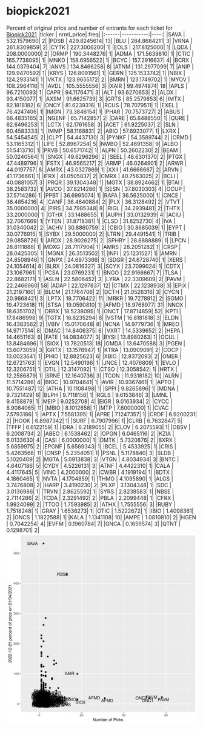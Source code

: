 # biopick2021
Percent of original price and number of entrants for each ticket for [Biopick2021](https://twitter.com/hashtag/Biopick2021)
|ticker |  nrml_price| freq|
|:------|-----------:|----:|
|SAVA   | 532.1579690|    2|
|PDSB   | 429.8245614|   13|
|BLU    | 284.8684211|    3|
|VRNA   | 261.8309859|    2|
|CYTK   | 227.3006200|    1|
|EOLS   | 217.8125000|    1|
|LQDA   | 208.0000000|    2|
|ORMP   | 190.3448276|    1|
|ADMA   | 171.5639810|    1|
|CTIC   | 165.7738095|    1|
|MNKD   | 158.6956522|    1|
|BCYC   | 157.2916637|    4|
|BCRX   | 144.0379404|    7|
|ANVS   | 134.8466258|    8|
|ATNM   | 131.2977099|    7|
|ANIP   | 129.9470592|    1|
|KRYS   | 126.8091561|    1|
|GERN   | 125.1533742|    1|
|NBIX   | 124.2933141|    1|
|VKTX   | 123.9655172|    2|
|BMRN   | 123.1749702|    1|
|MYOV   | 108.2964116|    1|
|AVDL   | 105.5555556|    3|
|XAIR   |  99.4974874|   18|
|APLS   |  96.7210093|    1|
|CAPR   |  94.1176471|    3|
|ALT    |  93.6270653|    2|
|ALDX   |  93.4150077|    1|
|AXSM   |  91.6625739|    3|
|GRTS   |  85.2579853|    6|
|IMTX   |  82.1818182|    6|
|ONCY   |  81.6239316|    1|
|RCUS   |  78.7079511|    1|
|EXEL   |  76.4247406|    1|
|IMGN   |  73.3846154|    1|
|PHAR   |  70.7573727|    2|
|ABUS   |  66.4835165|    3|
|NGENF  |  65.7142857|    2|
|DARE   |  65.6488550|    1|
|QURE   |  62.6496253|    1|
|LCTX   |  62.1761658|    3|
|ACET   |  61.9225037|    2|
|SLN    |  60.4583333|    1|
|IMMP   |  58.1168831|    2|
|ABIO   |  57.6923077|    1|
|LXRX   |  54.5454545|    2|
|CLPT   |  54.4437130|    3|
|PYNKF  |  54.3589744|    2|
|CRMD   |  53.1165312|    1|
|LIFE   |  52.8967254|    5|
|NWBO   |  52.4691358|    9|
|ALBO   |  51.5413710|    1|
|PRVB   |  50.6571742|    1|
|ALPN   |  50.2602230|    2|
|BEAM   |  50.0240564|    1|
|SNGX   |  49.6296296|    2|
|SEEL   |  48.6301370|    2|
|PTGX   |  47.4489796|    1|
|FSTX   |  46.9565217|    2|
|ARMP   |  46.0264901|    2|
|ARWR   |  44.0197757|    8|
|AMRX   |  43.0327869|    1|
|XXII   |  41.6666667|    2|
|ARVN   |  41.1736661|    1|
|IFRX   |  41.0505837|    2|
|CMRX   |  40.7563025|    2|
|BCLI   |  40.0881057|    3|
|PRQR   |  39.1304348|    1|
|MGTX   |  38.8924662|    1|
|BTAI   |  38.2583732|    1|
|AVCO   |  37.8214286|    1|
|SESN   |  37.8030303|    4|
|OCUP   |  37.5714286|    1|
|PPBT   |  36.6995074|    1|
|RAFA   |  36.5625000|    1|
|CNCE   |  36.4854216|    4|
|CANF   |  36.4640884|    2|
|PLX    |  36.3128492|    2|
|VTVT   |  35.0000000|    4|
|PIRS   |  34.7985348|    8|
|RIGL   |  34.2939481|    2|
|THTX   |  33.2000000|    1|
|GTHX   |  33.1488655|    1|
|AUPH   |  33.0132939|    4|
|ACIU   |  32.7067669|    1|
|YTEN   |  31.8718381|    1|
|CLSD   |  31.8252730|    4|
|IVA    |  31.0340042|    2|
|ACHV   |  30.8860759|    2|
|CBIO   |  30.8685039|    1|
|EYPT   |  30.0776915|    1|
|SYBX   |  29.5000000|    2|
|LTRN   |  29.4491541|    1|
|TRIB   |  29.0858726|    1|
|ARDX   |  28.9026275|    2|
|SPHRY  |  28.8888889|    1|
|LPCN   |  28.8111888|    1|
|MDXG   |  28.7117904|    1|
|AMRS   |  28.2051282|    1|
|CRSP   |  28.0425305|    1|
|MGNX   |  26.3513502|    1|
|INFI   |  25.1231527|    1|
|AMRN   |  24.8508946|    1|
|GNPX   |  24.6973366|    3|
|SDGR   |  24.6728740|    1|
|XERS   |  24.1054614|    8|
|BLRX   |  24.0816327|    3|
|SCYX   |  23.7099024|    1|
|CDTX   |  23.1067961|    1|
|PCSA   |  23.0769231|    1|
|BNGO   |  22.9166667|    7|
|TLSA   |  22.8682171|    1|
|ASLN   |  22.5806452|    3|
|LYRA   |  22.3309609|    2|
|PAVM   |  22.2466960|   58|
|ADAP   |  22.1297837|   12|
|CTMX   |  22.1238938|    3|
|EPIX   |  21.2197160|    3|
|BLCM   |  21.1764706|    2|
|DCTH   |  21.0526316|    3|
|CYCN   |  20.9868421|    3|
|LPTX   |  19.7706422|   11|
|MRKR   |  19.7278912|    2|
|SGMO   |  19.4723618|   11|
|STSA   |  19.0590810|    1|
|AFMD   |  18.9768977|   31|
|NNOX   |  18.6351702|    1|
|DRRX   |  18.5238095|    1|
|ONCT   |  17.8714859|   52|
|KPTI   |  17.8486998|    9|
|TGTX   |  16.8235294|    8|
|VSTM   |  16.8181818|    3|
|ELDN   |  16.4383562|    2|
|VBIV   |  15.0170648|    8|
|NCNA   |  14.9779736|    1|
|MREO   |  14.9717514|    8|
|DMAC   |  14.8406375|    6|
|VXRT   |  14.5339652|    2|
|HEPA   |  14.4651163|    6|
|FATE   |  14.0834077|    3|
|BYSI   |  13.8980263|    1|
|OCUL   |  13.8484696|    1|
|SIOX   |  13.7820513|   18|
|GMDA   |  13.6470588|    3|
|PGEN   |  13.6073059|    3|
|GRTX   |  13.1578947|    1|
|KTRA   |  13.0909091|    2|
|COCP   |  13.0023641|    1|
|PHIO   |  12.8825623|    6|
|XBIO   |  12.8372093|    2|
|OMER   |  12.6721763|    1|
|EVGN   |  12.5490196|    1|
|JNCE   |  12.4076809|    1|
|EVLO   |  12.3206751|    1|
|DTIL   |  12.3147092|    1|
|CTSO   |  12.3058542|    1|
|HRTX   |  12.2586879|    1|
|SRNE   |  12.1640736|    3|
|TCON   |  11.9318182|   10|
|ALRN   |  11.5714286|    4|
|BIOC   |  10.9704641|    1|
|AVIR   |  10.9367461|    1|
|APTO   |  10.7551487|   12|
|ATHA   |  10.1108498|    1|
|SPPI   |   9.8265896|    1|
|MDNA   |   9.7321429|    6|
|BLPH   |   9.7118156|    1|
|RGLS   |   9.6153846|    3|
|LMNL   |   9.4158879|    1|
|MEIP   |   9.0252708|    4|
|EIGR   |   9.0163934|    2|
|CYCC   |   8.9084065|   11|
|MBIO   |   8.1012658|    1|
|MTP    |   7.6000000|    1|
|CVAC   |   7.5793186|    1|
|APTX   |   7.5581395|    1|
|APRE   |   7.1247357|    1|
|CRDF   |   6.9200231|    2|
|HOOK   |   6.8987342|    1|
|SURF   |   6.7907996|    1|
|CLRB   |   6.7632847|    5|
|TFFP   |   6.6122159|    1|
|IDRA   |   6.2189055|    2|
|CLOV   |   6.2075593|    1|
|OBSV   |   6.2008734|    2|
|ABEO   |   6.1538462|    2|
|OPGN   |   6.0465116|    2|
|KZIA   |   6.0133630|    4|
|CASI   |   6.0000000|    1|
|DMTK   |   5.7320876|    2|
|BXRX   |   5.6859975|    2|
|EPGNF  |   5.6569343|    1|
|BCEL   |   5.4533925|    1|
|CRIS   |   5.4263566|   11|
|CNSP   |   5.2354051|    1|
|PSNL   |   5.1178840|    3|
|SLDB   |   5.1020409|    2|
|MGTA   |   5.0913838|    3|
|VTGN   |   4.8034934|    3|
|BNTC   |   4.6407186|    5|
|CYDY   |   4.5226131|    3|
|ATNF   |   4.4422310|    1|
|CALA   |   4.4117645|    5|
|VINC   |   4.2000000|    2|
|CWBR   |   4.1919194|    1|
|BDTX   |   4.1860465|    1|
|NVTA   |   4.1704859|    1|
|THMO   |   4.1095890|    1|
|ALGS   |   3.7476808|    2|
|HARP   |   3.4190230|    2|
|PLXP   |   3.1304348|    1|
|SDC    |   3.0136986|    1|
|TRVN   |   2.8625592|    1|
|SYRS   |   2.8238583|    1|
|NBSE   |   2.7114286|    2|
|TCDA   |   2.3291492|    2|
|PBLA   |   2.2099448|    1|
|CFRX   |   1.9924099|    2|
|TTOO   |   1.7593985|    2|
|ATHX   |   1.7555556|    3|
|RUBY   |   1.7518248|    1|
|GRAY   |   1.6536273|    1|
|OTIC   |   1.5222672|    1|
|IBIO   |   1.4098361|    2|
|ONCS   |   1.1822588|    1|
|KALA   |   1.1341108|   10|
|AMPE   |   1.0810810|    2|
|HGEN   |   0.7042254|    4|
|EVFM   |   0.1960784|    7|
|GNCA   |   0.1659574|    3|
|QTNT   |   0.1298701|    2|
![retvspicks](biopicks.png?raw=true)
